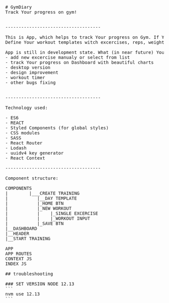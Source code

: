 <pre>
# GymDiary
Track Your progress on gym!


------------------------------------

This is App, which helps to track Your progress on Gym. If You're looking for simple tool to do this - this is it!
Define Your workout templates witch excercises, reps, weight, and forget to use scratchbook or some sheets to do it manualy on every training.

App is still in development state. What (in near future) You can expect? Lets see:
- add new excercise manualy or select from list
- track Your progress on Dashboard with beautiful charts
- desktop version
- design improvement
- workout timer
- other bugs fixing


------------------------------------

Technology used:

- ES6
- REACT
- Styled Components (for global styles)
- CSS modules
- SASS
- React Router
- Lodash
- uuidv4 key generator
- React Context

------------------------------------

Component structure:

COMPONENTS
|        |___CREATE TRAINING
|           |__DAY TEMPLATE                         
|           |_HOME BTN
|           |_NEW WORKOUT
|           |    |_SINGLE EXCERCISE
|           |    |_WORKOUT INPUT
|           |_SAVE BTN 
|__DASHBOARD
|__HEADER
|__START TRAINING

APP
APP ROUTES
CONTEXT JS
INDEX JS

## troubleshooting

### SET VERSION NODE 12.13
```
nvm use 12.13
```
</pre>
